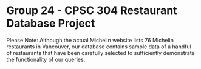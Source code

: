 # Group 24 - CPSC 304 Restaurant Database Project

Please Note: Although the actual Michelin website lists 76 Michelin restaurants in Vancouver, our database contains sample data of a handful of restaurants that have been carefully selected to sufficiently demonstrate the functionality of our queries.

